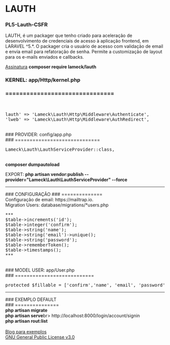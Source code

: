 # LAUTH
### PL5-Lauth-CSFR

LAUTH, é um packager que tenho criado para aceleração de desenvolvimento de credenciais de acesso à aplicação frontend, em LARAVEL ^5.*. O packager cria o usuário de acesso com validação de email e envia email para refatoração de senha. Permite a customização de layout para os e-mails enviados e callbacks.

<a href="https://packagist.org/packages/lameck/lauth">Assinatura</a>
<b>composer require lameck/lauth</b>
<br>

### KERNEL: app/Http/kernel.php<br>
### =============================== 
<br>
<pre>
lauth' => 'Lameck\Lauth\Http\Middleware\Authenticate',
'lweb' => 'Lameck\Lauth\Http\Middleware\AuthRedirect',
</pre>
<br>
### PROVIDER: config/app.php<br>
### =============================
<br>
<pre>
Lameck\Lauth\LauthServiceProvider::class, 
</pre>
<br>
<b>composer dumpautoload</b>
<br>

EXPORT:
<B>php artisan vendor:publish --provider="Lameck\Lauth\LauthServiceProvider" --force</B>

<HR/>
### CONFIGURAÇÃO
### ============== 
<br>
Configuração de email: https://mailtrap.io.<br>
Migration Users: database/migrations/*users.php<br>
<pre>
***
$table->increments('id');
$table->integer('confirm');
$table->string('name');
$table->string('email')->unique();
$table->string('password');
$table->rememberToken();
$table->timestamps();
***
</pre>
<br>
### MODEL USER: app/User.php<br>
### ===========================
<br>
<pre>protected $fillable = ['confirm','name', 'email', 'password','remember_token'];</pre>

<HR/>
### EXEMPLO DEFAULT <br>
### ===============
<br>
<B>php artisan migrate<br>php artisan serve</B>br>
http://localhost:8000/login/account/signin
<br>
<b>php artisan rout:list</b>
<br><br>
<a href="http://localhost:8000/login/account/signin">Blog para exemplos</a><br>
<a href="https://www.gnu.org/licenses/gpl.html">GNU General Public License v3.0</a>










